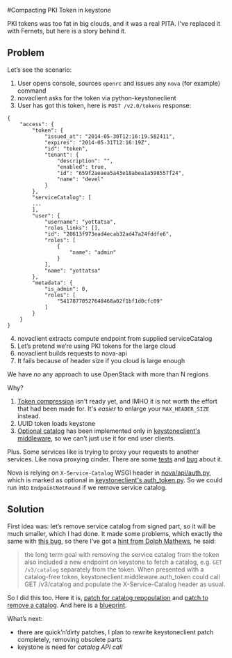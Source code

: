 #Compacting PKI Token in keystone
<time datetime="2014-05-30" />

PKI tokens was too fat in big clouds, and it was a real PITA. I've replaced it with Fernets, but here is a story behind it.

## Problem
Let’s see the scenario:

  1. User opens console, sources `openrc` and issues any `nova` (for example) command
  2. novaclient asks for the token via python-keystoneclient
  3. User has got this token, here is `POST /v2.0/tokens` response:

    {
        "access": {
            "token": {
                "issued_at": "2014-05-30T12:16:19.582411", 
                "expires": "2014-05-31T12:16:19Z", 
                "id": "token", 
                "tenant": {
                    "description": "", 
                    "enabled": true, 
                    "id": "659f2aeaea5a43e18abea1a598557f24", 
                    "name": "devel"
                }
            }, 
            "serviceCatalog": [
            ...
            ], 
            "user": {
                "username": "yottatsa", 
                "roles_links": [], 
                "id": "20613f973ead4ecab32ad47a24fddfe6", 
                "roles": [
                    {
                        "name": "admin"
                    }
                ], 
                "name": "yottatsa"
            }, 
            "metadata": {
                "is_admin": 0, 
                "roles": [
                    "54178770527648468a02f1bf1d0cfc09"
                ]
            }
        }
    }

  4. novaclient extracts compute endpoint from supplied serviceCatalog
  5. Let’s pretend we’re using PKI tokens for the large cloud
  6. novaclient builds requests to nova-api
  7. It fails because of header size if you cloud is large enough

<p class="lead">We have <em>no</em> any approach to use OpenStack with more than N regions</p>

Why?

  1. [Token compression][compress-tokens] isn't ready yet, and IMHO it is not worth the effort that had been made for. It's _easier_ to enlarge your `MAX_HEADER_SIZE` instead.
  2. UUID token loads keystone
  3. [Optional catalog][catalog-optional] has been implemented only in [keystoneclient's middleware][include_service_catalog], so we can’t just use it for end user clients.

Plus. Some services like is trying to proxy your requests to another services. Like nova proxying cinder. There are some [tests][tempest] and [bug][1228317] about it.

Nova is relying on `X-Service-Catalog` WSGI header in [nova/api/auth.py][auth.py], which is marked as optional in [keystoneclient's auth_token.py][auth_token.py_catalog]. So we could run into `EndpointNotFound` if we remove service catalog.

## Solution

First idea was: let’s remove service catalog from signed part, so it will be much smaller, which I had done. It made some problems, which exactly the same with [this bug][1228317], so there I’ve got a [hint from Dolph Mathews][dolph], he said:

> the long term goal with removing the service catalog from the token also included a new endpoint on keystone to fetch a catalog, e.g. `GET /v3/catalog` separately from the token. When presented with a catalog-free token, keystoneclient.middleware.auth_token could call GET /v3/catalog and populate the X-Service-Catalog header as usual.

So I did this too. Here it is, [patch for catalog repopulation][gerrit-keystoneclient] and [patch to remove a catalog][gerrit-keystone]. And here is a [blueprint][compact-pki-token].

What’s next:

  * there are quick’n’dirty patches, I plan to rewrite keystoneclient patch completely, removing obsolete parts 
  * keystone is need for _catalog API call_


[designate]: https://wiki.openstack.org/wiki/Designate "Designate provides DNSaaS services for OpenStack"
[pki-token]: http://docs.openstack.org/admin-guide-cloud/content/certificates-for-pki.html "Certificates for PKI - OpenStack Cloud Administrator Guide"
[compress-tokens]: https://blueprints.launchpad.net/keystone/+spec/compress-tokens "Support Compression of the PKI token : Blueprints : Keystone"
[compressed-tokens]: http://adam.younglogic.com/2014/02/compressed-tokens/ "Compressed tokens | Adam Young's Web Log"
[catalog-optional]: https://blueprints.launchpad.net/keystone/+spec/catalog-optional "Allow clients to opt-out of service catalog inclusion: Blueprints : Keystone"
[pki.py]: https://github.com/openstack/keystone/blob/ba1bba8257716c2f5aa668e496173e96a80f0e43/keystone/token/providers/pki.py#L35 "on github"
[common.py]: https://github.com/openstack/keystone/blob/ba1bba8257716c2f5aa668e496173e96a80f0e43/keystone/token/providers/common.py#L414 "on github"
[auth_token.py]: https://github.com/openstack/python-keystoneclient/blob/22db04bb6bee3ab15a90510bb6c1780d2a254300/keystoneclient/middleware/auth_token.py#L368 "on github"
[auth_token.py_catalog]: https://github.com/openstack/python-keystoneclient/blob/22db04bb6bee3ab15a90510bb6c1780d2a254300/keystoneclient/middleware/auth_token.py#L1023 "on github"
[compact-pki-token]: https://blueprints.launchpad.net/keystone/+spec/compact-pki-token "Reducing size of PKI token : Blueprints : Keystone"
[auth.py]: https://github.com/openstack/nova/blob/HEAD/nova/api/auth.py#L129 "on github"
[include_service_catalog]: https://github.com/openstack/python-keystoneclient/commit/a97b293501fa504dd154fc921809a40bc2a34049 "Opt-out of service catalog on GitHub"
[tempest]: http://logs.openstack.org/25/96725/5/check/check-tempest-dsvm-full/08bd499/
[1228317]: https://bugs.launchpad.net/python-keystoneclient/+bug/1228317/comments/6
[gerrit-keystone]: https://review.openstack.org/96725
[gerrit-keystoneclient]: https://review.openstack.org/97854
[dolph]: https://bugs.launchpad.net/python-keystoneclient/+bug/1228317/comments/8
[story]: https://github.com/yottatsa/yottatsa.github.io/blob/c6ea2b73fd1ad171975eda99adc84fe0530d46c9/Papers/Compacting-PKI-Token-in-keystone.txt
